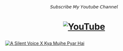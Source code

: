 <div align="center">
𝘚𝘶𝘣𝘴𝘤𝘳𝘪𝘣𝘦 𝘔𝘺 𝘠𝘰𝘶𝘵𝘶𝘣𝘦 𝘊𝘩𝘢𝘯𝘯𝘦𝘭
</div>
<h1 align="center">

[![YouTube](https://img.shields.io/badge/ʏᴏᴜᴛᴜʙᴇ-%23FF0000.svg?style=for-the-badge&logo=YouTube&logoColor=white)](https://youtube.com/channel/UC9o1hM49jVr2lgOinw0pAdw)

</h1>

[![A Silent Voice X Kya Mujhe Pyar Hai](https://img.youtube.com/vi/6yytLxJ2I-U/0.jpg)](https://m.youtube.com/watch?v=6yytLxJ2I-U)


<!-- BEGIN YOUTUBE-CARDS -->
<!-- END YOUTUBE-CARDS -->

</div>
